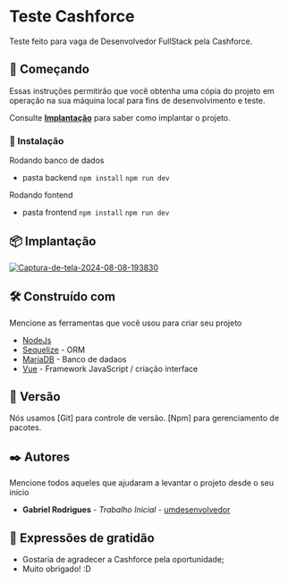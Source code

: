 # Teste Cashforce

Teste feito para vaga de Desenvolvedor FullStack pela Cashforce.

## 🚀 Começando

Essas instruções permitirão que você obtenha uma cópia do projeto em operação na sua máquina local para fins de desenvolvimento e teste.

Consulte **[Implantação](#-implanta%C3%A7%C3%A3o)** para saber como implantar o projeto.

### 🔧 Instalação

Rodando banco de dados
- pasta backend
``` npm install ```
``` npm run dev ```

Rodando fontend
- pasta frontend
``` npm install ```
``` npm run dev ```

## 📦 Implantação

<a href="https://ibb.co/ykFbs35"><img src="https://i.ibb.co/n1M5kWf/Captura-de-tela-2024-08-08-193830.png" alt="Captura-de-tela-2024-08-08-193830" border="0"></a>

## 🛠️ Construído com

Mencione as ferramentas que você usou para criar seu projeto

* [NodeJs](https://nodejs.org/en)
* [Sequelize](https://sequelize.org/) - ORM
* [MariaDB](https://mariadb.org/) - Banco de dadaos 
* [Vue](https://br.vuejs.org/) - Framework JavaScript / criação interface


## 📌 Versão

Nós usamos 
[Git] para controle de versão.
[Npm] para gerenciamento de pacotes.

## ✒️ Autores

Mencione todos aqueles que ajudaram a levantar o projeto desde o seu início

* **Gabriel Rodrigues** - *Trabalho Inicial* - [umdesenvolvedor](https://github.com/gabrielr99)

## 🎁 Expressões de gratidão

* Gostaria de agradecer a Cashforce pela oportunidade;
* Muito obrigado! :D